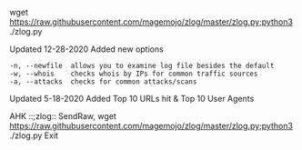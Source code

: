wget https://raw.githubusercontent.com/magemojo/zlog/master/zlog.py;python3 ./zlog.py

Updated 12-28-2020 Added new options

    -n, --newfile  allows you to examine log file besides the default
    -w, --whois    checks whois by IPs for common traffic sources
    -a, --attacks  checks for common attacks/scans
    
Updated 5-18-2020 Added Top 10 URLs hit & Top 10 User Agents

AHK
::;zlog::
SendRaw, wget https://raw.githubusercontent.com/magemojo/zlog/master/zlog.py;python3 ./zlog.py
Exit
